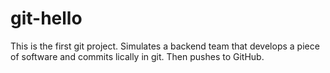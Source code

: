 # git-hello
This is the first git project. Simulates a backend team that develops a piece of software and commits lically in git. Then pushes to GitHub.
